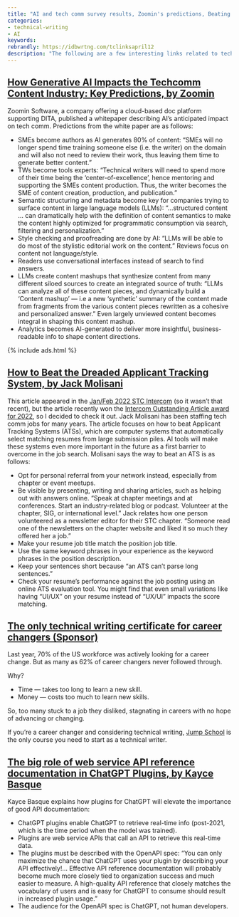 ```yaml
---
title: "AI and tech comm survey results, Zoomin's predictions, Beating an ATS, ChatGPT plugin docs (April 12, 2023)"
categories:
- technical-writing
- AI
keywords:
rebrandly: https://idbwrtng.com/tclinksapril12
description: "The following are a few interesting links related to tech comm I've been reading this week."
---
```


<style>
div#toc {display:none}
</style>

## [How Generative AI Impacts the Techcomm Content Industry: Key Predictions, by Zoomin](https://idbwrtng.com/Zoomin_GPT_Key_Predictions_White_paper)

Zoomin Software, a company offering a cloud-based doc platform supporting DITA, published a whitepaper describing AI’s anticipated impact on tech comm. Predictions from the white paper are as follows:

* SMEs become authors as AI generates 80% of content: “SMEs will no longer spend time training someone else (i.e. the writer) on the domain and will also not need to review their work, thus leaving them time to generate better content.”
* TWs become tools experts: “Technical writers will need to spend more of their time being the ‘center-of-excellence’, hence mentoring and supporting the SMEs content production. Thus, the writer becomes the SME of content creation, production, and publication.”
* Semantic structuring and metadata become key for companies trying to surface content in large language models (LLMs): “...structured content … can dramatically help with the definition of content semantics to make the content highly optimized for programmatic consumption via search, filtering and personalization.”
* Style checking and proofreading are done by AI: “LLMs will be able to do most of the stylistic editorial work on the content.” Reviews focus on content not language/style.
* Readers use conversational interfaces instead of search to find answers.
* LLMs create content mashups that synthesize content from many different siloed sources to create an integrated source of truth: “LLMs can analyze all of these content pieces, and dynamically build a ‘Content mashup’ — i.e a new ‘synthetic’ summary of the content made from fragments from the various content pieces rewritten as a cohesive and personalized answer.” Even largely unviewed content becomes integral in shaping this content mashup.
* Analytics becomes AI-generated to deliver more insightful, business-readable info to shape content directions.

{% include ads.html %}

## [How to Beat the Dreaded Applicant Tracking System, by Jack Molisani](https://idbwrtng.com/jack-molisani-intercom-article)

This article appeared in the [Jan/Feb 2022 STC Intercom](https://www.stc.org/intercom/download/2022/) (so it wasn’t that recent), but the article recently won the [Intercom Outstanding Article award for 2022](https://www.stc.org/notebook/2023/03/24/congratulations-to-the-intercom-award-winners/), so I decided to check it out. Jack Molisani has been staffing tech comm jobs for many years. The article focuses on how to beat Applicant Tracking Systems (ATSs), which are computer systems that automatically select matching resumes from large submission piles. AI tools will make these systems even more important in the future as a first barrier to overcome in the job search. Molisani says the way to beat an ATS is as follows:

* Opt for personal referral from your network instead, especially from chapter or event meetups.
* Be visible by presenting, writing and sharing articles, such as helping out with answers online. “Speak at chapter meetings and at conferences. Start an industry-related blog or podcast. Volunteer at the chapter, SIG, or international level.” Jack relates how one person volunteered as a newsletter editor for their STC chapter. “Someone read one of the newsletters on the chapter website and liked it so much they offered her a job.” 
* Make your resume job title match the position job title.
* Use the same keyword phrases in your experience as the keyword phrases in the position description.
* Keep your sentences short because “an ATS can’t parse long sentences.”
* Check your resume’s performance against the job posting using an online ATS evaluation tool. You might find that even small variations like having “UI/UX” on your resume instead of “UX/UI” impacts the score matching. 

## [The only technical writing certificate for career changers (Sponsor)](https://idbwrtng.com/becometechnicalwriter2) 

Last year, 70% of the US workforce was actively looking for a career change. But as many as 62% of career changers never followed through.

Why?

* Time &mdash; takes too long to learn a new skill.
* Money &mdash; costs too much to learn new skills.

So, too many stuck to a job they disliked, stagnating in careers with no hope of advancing or changing.

If you’re a career changer and considering technical writing, [Jump School](https://idbwrtng.com/becometechnicalwriter2) is the only course you need to start as a technical writer.

## [The big role of web service API reference documentation in ChatGPT Plugins, by Kayce Basque](https://idbwrtng.com/kayce-basque-chatgpt-plugins)

Kayce Basque explains how plugins for ChatGPT will elevate the importance of good API documentation:

* ChatGPT plugins enable ChatGPT to retrieve real-time info (post-2021, which is the time period when the model was trained).
* Plugins are web service APIs that call an API to retrieve this real-time data.
* The plugins must be described with the OpenAPI spec: “You can only maximize the chance that ChatGPT uses your plugin by describing your API effectively!... Effective API reference documentation will probably become much more closely tied to organization success and much easier to measure. A high-quality API reference that closely matches the vocabulary of users and is easy for ChatGPT to consume should result in increased plugin usage.”
* The audience for the OpenAPI spec is ChatGPT, not human developers.